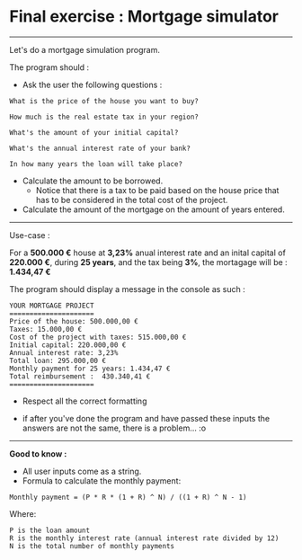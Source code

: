 # Final exercise : Mortgage simulator

---

Let's do a mortgage simulation program.

The program should :

- Ask the user the following questions :

```
What is the price of the house you want to buy?

How much is the real estate tax in your region?

What's the amount of your initial capital?

What's the annual interest rate of your bank?

In how many years the loan will take place?

```

- Calculate the amount to be borrowed.
  - Notice that there is a tax to be paid based on the house price that has to be considered in the total cost of the project.
- Calculate the amount of the mortgage on the amount of years entered.

---

Use-case :

For a **500.000 €** house at **3,23%** anual interest rate and an inital capital of **220.000 €**, during **25 years**, and the tax being **3%**, the mortagage will be : **1.434,47 €**

The program should display a message in the console as such :

```
YOUR MORTGAGE PROJECT
=====================
Price of the house: 500.000,00 €
Taxes: 15.000,00 €
Cost of the project with taxes: 515.000,00 €
Initial capital: 220.000,00 €
Annual interest rate: 3,23%
Total loan: 295.000,00 €
Monthly payment for 25 years: 1.434,47 €
Total reimbursement :  430.340,41 €
=====================
```

- Respect all the correct formatting

- if after you've done the program and have passed these inputs the answers are not the same, there is a problem... :o

---

**Good to know :**

- All user inputs come as a string.
- Formula to calculate the monthly payment:

```
Monthly payment = (P * R * (1 + R) ^ N) / ((1 + R) ^ N - 1)
```

Where:

```
P is the loan amount
R is the monthly interest rate (annual interest rate divided by 12)
N is the total number of monthly payments
```
